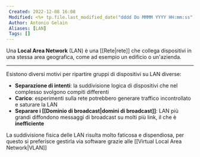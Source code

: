 ```yaml
---
 Created: 2022-12-08 16:08
 Modified: <%+ tp.file.last_modified_date("dddd Do MMMM YYYY HH:mm:ss") %>
 Author: Antonio Gelain
 Aliases: [LAN]
 Tags: []
---
```


Una **Local Area Network** (LAN) è una [[Rete|rete]] che collega dispositivi in una stessa area geografica, come ad esempio un edificio o un'azienda.

---

Esistono diversi motivi per ripartire gruppi di dispositivi su LAN diverse:
- **Separazione di intenti**: la suddivisione logica di dispositivi che nel complesso svolgono compiti differenti
- **Carico**: esperimenti sulla rete potrebbero generare traffico incontrollato e saturare la LAN
- **Separare i [[Dominio di broadcast|domini di broadcast]]**: LAN più grandi diffondono messaggi di broadcast su molti più link, il che è **inefficiente**

La suddivisione fisica delle LAN risulta molto faticosa e dispendiosa, per questo si preferisce gestirla via software grazie alle [[Virtual Local Area Network|VLAN]]